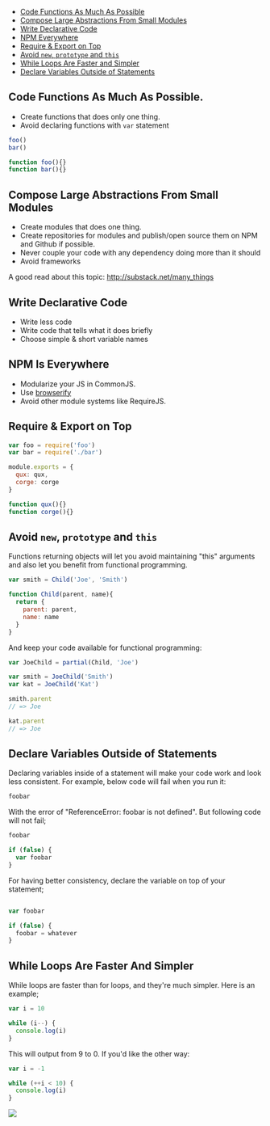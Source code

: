 * [Code Functions As Much As Possible](#code-functions-as-much-as-possible)
* [Compose Large Abstractions From Small Modules](#compose-large-abstractions-from-small-modules)
* [Write Declarative Code](#write-declarative-code)
* [NPM Everywhere](#npm-everywhere)
* [Require & Export on Top](#require--export-on-top)
* [Avoid `new`, `prototype` and `this`](#avoid-new-prototype-and-this)
* [While Loops Are Faster and Simpler](#while-loops-are-faster-and-simpler)
* [Declare Variables Outside of Statements](#declare-variables-outside-of-statements)

## Code Functions As Much As Possible.

* Create functions that does only one thing.
* Avoid declaring functions with `var` statement

```js
foo()
bar()

function foo(){}
function bar(){}
```

## Compose Large Abstractions From Small Modules

* Create modules that does one thing. 
* Create repositories for modules and publish/open source them on NPM and Github if possible.
* Never couple your code with any dependency doing more than it should
* Avoid frameworks

A good read about this topic: http://substack.net/many_things

## Write Declarative Code

* Write less code
* Write code that tells what it does briefly
* Choose simple & short variable names

## NPM Is Everywhere

* Modularize your JS in CommonJS.
* Use [browserify](http://github.com/substack/node-browserify)
* Avoid other module systems like RequireJS.

## Require & Export on Top

```js
var foo = require('foo')
var bar = require('./bar')

module.exports = {
  qux: qux,
  corge: corge
}

function qux(){}
function corge(){}
```

## Avoid `new`, `prototype` and `this`

Functions returning objects will let you avoid maintaining "this" arguments and also let you benefit from
functional programming.

```js
var smith = Child('Joe', 'Smith')

function Child(parent, name){
  return {
    parent: parent,
    name: name
  }
}
```

And keep your code available for functional programming:

```js
var JoeChild = partial(Child, 'Joe')

var smith = JoeChild('Smith')
var kat = JoeChild('Kat')

smith.parent
// => Joe

kat.parent
// => Joe
```

## Declare Variables Outside of Statements

Declaring variables inside of a statement will make your code work and look less consistent. For example, below code will fail when you run it:

```js
foobar
```

With the error of "ReferenceError: foobar is not defined". But following code will not fail;

```js
foobar

if (false) {
  var foobar
}
```

For having better consistency, declare the variable on top of your statement;

```js

var foobar

if (false) {
  foobar = whatever
}
```

## While Loops Are Faster And Simpler

While loops are faster than for loops, and they're much simpler. Here is an example;

```js
var i = 10

while (i--) {
  console.log(i)
}
```

This will output from 9 to 0. If you'd like the other way:

```js
var i = -1

while (++i < 10) {
  console.log(i)
}
```

![](https://dl.dropboxusercontent.com/s/prfjx7c33zm8x9o/npmel_0.jpg)
